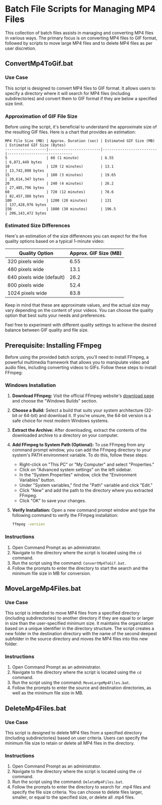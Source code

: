 # Batch File Scripts for Managing MP4 Files

This collection of batch files assists in managing and converting MP4 files in various ways. The primary focus is on converting MP4 files to GIF format, followed by scripts to move large MP4 files and to delete MP4 files as per user discretion.

## ConvertMp4ToGif.bat

### Use Case
This script is designed to convert MP4 files to GIF format. It allows users to specify a directory where it will search for MP4 files (including subdirectories) and convert them to GIF format if they are below a specified size limit.

### Approximation of GIF File Size
Before using the script, it's beneficial to understand the approximate size of the resulting GIF files. Here is a chart that provides an estimation:

```
MP4 File Size (MB) | Approx. Duration (sec) | Estimated GIF Size (MB) | Estimated GIF Size (Bytes)
-------------------|------------------------|-------------------------|------------------------------
5                  | 60 (1 minute)          | 6.55                    | 6,871,449 bytes
10                 | 120 (2 minutes)        | 13.1                    | 13,742,898 bytes
15                 | 180 (3 minutes)        | 19.65                   | 20,614,347 bytes
20                 | 240 (4 minutes)        | 26.2                    | 27,485,796 bytes
60                 | 720 (12 minutes)       | 78.6                    | 82,457,388 bytes
100                | 1200 (20 minutes)      | 131                     | 137,428,976 bytes
150                | 1800 (30 minutes)      | 196.5                   | 206,143,472 bytes
```

### Estimated Size Differences

Here's an estimation of the size differences you can expect for the five quality options based on a typical 1-minute video:

| Quality Option      | Approx. GIF Size (MB) |
|---------------------|-----------------------|
| 320 pixels wide     | 6.55                  |
| 480 pixels wide     | 13.1                  |
| 640 pixels wide (default) | 26.2              |
| 800 pixels wide     | 52.4                  |
| 1024 pixels wide    | 83.8                  |

Keep in mind that these are approximate values, and the actual size may vary depending on the content of your videos. You can choose the quality option that best suits your needs and preferences.

Feel free to experiment with different quality settings to achieve the desired balance between GIF quality and file size.

## Prerequisite: Installing FFmpeg

Before using the provided batch scripts, you'll need to install FFmpeg, a powerful multimedia framework that allows you to manipulate video and audio files, including converting videos to GIFs. Follow these steps to install FFmpeg:

### Windows Installation

1. **Download FFmpeg:** Visit the official FFmpeg website's [download page](https://www.ffmpeg.org/download.html) and choose the "Windows Builds" section.

2. **Choose a Build:** Select a build that suits your system architecture (32-bit or 64-bit) and download it. If you're unsure, the 64-bit version is a safe choice for most modern Windows systems.

3. **Extract the Archive:** After downloading, extract the contents of the downloaded archive to a directory on your computer.

4. **Add FFmpeg to System Path (Optional):** To use FFmpeg from any command prompt window, you can add the FFmpeg directory to your system's PATH environment variable. To do this, follow these steps:
   
   - Right-click on "This PC" or "My Computer" and select "Properties."
   - Click on "Advanced system settings" on the left sidebar.
   - In the "System Properties" window, click the "Environment Variables" button.
   - Under "System variables," find the "Path" variable and click "Edit."
   - Click "New" and add the path to the directory where you extracted FFmpeg.
   - Click "OK" to save your changes.

5. **Verify Installation:** Open a new command prompt window and type the following command to verify the FFmpeg installation:

   ```bash
   ffmpeg -version

### Instructions
1. Open Command Prompt as an administrator.
2. Navigate to the directory where the script is located using the `cd` command.
3. Run the script using the command: `ConvertMp4ToGif.bat`.
4. Follow the prompts to enter the directory to start the search and the minimum file size in MB for conversion.

## MoveLargeMp4Files.bat

### Use Case
This script is intended to move MP4 files from a specified directory (including subdirectories) to another directory if they are equal to or larger in size than the user-specified minimum size. It maintains the organization based on a unique identifier in the directory structure. The script creates a new folder in the destination directory with the name of the second deepest subfolder in the source directory and moves the MP4 files into this new folder.

### Instructions
1. Open Command Prompt as an administrator.
2. Navigate to the directory where the script is located using the `cd` command.
3. Run the script using the command: `MoveLargeMp4Files.bat`.
4. Follow the prompts to enter the source and destination directories, as well as the minimum file size in MB.

## DeleteMp4Files.bat

### Use Case
This script is designed to delete MP4 files from a specified directory (including subdirectories) based on user criteria. Users can specify the minimum file size to retain or delete all MP4 files in the directory.

### Instructions
1. Open Command Prompt as an administrator.
2. Navigate to the directory where the script is located using the `cd` command.
3. Run the script using the command: `DeleteMp4Files.bat`.
4. Follow the prompts to enter the directory to search for .mp4 files and specify the file size criteria. You can choose to delete files larger, smaller, or equal to the specified size, or delete all .mp4 files.
